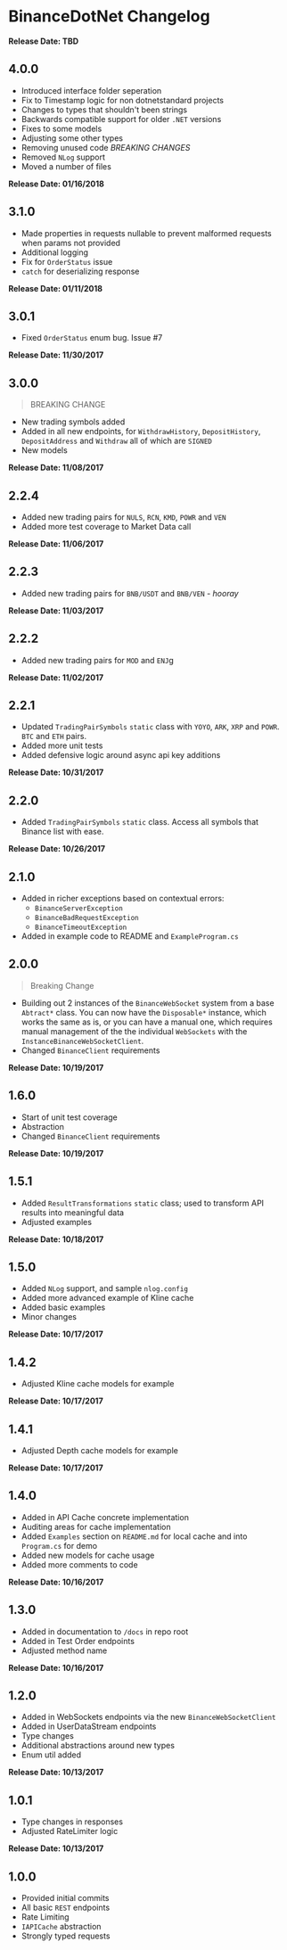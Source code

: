 # BinanceDotNet Changelog

**Release Date: TBD**
## 4.0.0
- Introduced interface folder seperation
- Fix to Timestamp logic for non dotnetstandard projects
- Changes to types that shouldn't been strings
- Backwards compatible support for older `.NET` versions
- Fixes to some models
- Adjusting some other types
- Removing unused code
_BREAKING CHANGES_
- Removed `NLog` support
- Moved a number of files


**Release Date: 01/16/2018**
## 3.1.0
- Made properties in requests nullable to prevent malformed requests when params not provided
- Additional logging
- Fix for `OrderStatus` issue
- `catch` for deserializing response

**Release Date: 01/11/2018**
## 3.0.1
- Fixed `OrderStatus` enum bug. Issue #7

**Release Date: 11/30/2017**
## 3.0.0
>BREAKING CHANGE
- New trading symbols added
- Added in all new endpoints, for `WithdrawHistory`, `DepositHistory`, `DepositAddress` and `Withdraw` all of which are `SIGNED`
- New models

**Release Date: 11/08/2017**
## 2.2.4
- Added new trading pairs for `NULS`, `RCN`, `KMD`, `POWR` and `VEN`
- Added more test coverage to Market Data call

**Release Date: 11/06/2017**
## 2.2.3
- Added new trading pairs for `BNB/USDT` and `BNB/VEN` - *hooray*

**Release Date: 11/03/2017**
## 2.2.2
- Added new trading pairs for `MOD` and `ENJ`g

**Release Date: 11/02/2017**
## 2.2.1
- Updated `TradingPairSymbols` `static` class with `YOYO`, `ARK`, `XRP` and `POWR`. `BTC` and `ETH` pairs.
- Added more unit tests
- Added defensive logic around async api key additions

**Release Date: 10/31/2017**
## 2.2.0
- Added `TradingPairSymbols` `static` class. Access all symbols that Binance list with ease.

**Release Date: 10/26/2017**
## 2.1.0
- Added in richer exceptions based on contextual errors:
  - `BinanceServerException`
  - `BinanceBadRequestException`
  - `BinanceTimeoutException`
- Added in example code to README and `ExampleProgram.cs`

## 2.0.0
> Breaking Change
- Building out 2 instances of the `BinanceWebSocket` system from a base `Abtract*` class. You can now have the `Disposable*` instance, which works the same as is, or you can have a manual one, which requires manual management of the the individual `WebSockets` with the `InstanceBinanceWebSocketClient`.
- Changed `BinanceClient` requirements

**Release Date: 10/19/2017**
## 1.6.0
- Start of unit test coverage
- Abstraction
- Changed `BinanceClient` requirements

**Release Date: 10/19/2017**
## 1.5.1
- Added `ResultTransformations` `static` class; used to transform API results into meaningful data
- Adjusted examples

**Release Date: 10/18/2017**
## 1.5.0
- Added `NLog` support, and sample `nlog.config`
- Added more advanced example of Kline cache
- Added basic examples
- Minor changes

**Release Date: 10/17/2017**
## 1.4.2
- Adjusted Kline cache models for example

**Release Date: 10/17/2017**
## 1.4.1
- Adjusted Depth cache models for example

**Release Date: 10/17/2017**
## 1.4.0
- Added in API Cache concrete implementation
- Auditing areas for cache implementation
- Added `Examples` section on `README.md` for local cache and into `Program.cs` for demo
- Added new models for cache usage
- Added more comments to code

**Release Date: 10/16/2017**
## 1.3.0
- Added in documentation to `/docs` in repo root
- Added in Test Order endpoints
- Adjusted method name

**Release Date: 10/16/2017**
## 1.2.0
- Added in WebSockets endpoints via the new `BinanceWebSocketClient`
- Added in UserDataStream endpoints
- Type changes
- Additional abstractions around new types
- Enum util added

**Release Date: 10/13/2017**
## 1.0.1
- Type changes in responses
- Adjusted RateLimiter logic

**Release Date: 10/13/2017**
## 1.0.0
- Provided initial commits
- All basic `REST` endpoints
- Rate Limiting
- `IAPICache` abstraction
- Strongly typed requests

